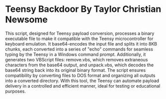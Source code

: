 # Teensy Backdoor By Taylor Christian Newsome

This script, designed for Teensy payload conversion, processes a binary executable file to make it compatible with the Teensy microcontroller for keyboard emulation. It base64-encodes the input file and splits it into 8KB chunks, each converted into a series of "echo" commands for seamless typing by the Teensy in a Windows command prompt. Additionally, it generates two VBScript files: remove.vbs, which removes extraneous characters from the base64 output, and unpack.vbs, which decodes the base64 string back into its original binary format. The script ensures compatibility by converting files to DOS format and organizing all outputs into a converted directory. With this tool, the Teensy can automate payload delivery in a controlled and efficient manner, ideal for testing or educational purposes.


